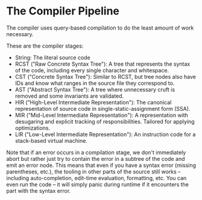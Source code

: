 # The Compiler Pipeline

The compiler uses query-based compilation to do the least amount of work necessary.

These are the compiler stages:

- String: The literal source code
- RCST ("Raw Concrete Syntax Tree"): A tree that represents the syntax of the code, including every single character and whitespace.
- CST ("Concrete Syntax Tree"): Similar to RCST, but tree nodes also have IDs and know what ranges in the source file they correspond to.
- AST ("Abstract Syntax Tree"): A tree where unnecessary cruft is removed and some invariants are validated.
- HIR ("High-Level Intermediate Representation"): The canonical representation of source code in single-static-assignment form (SSA).
- MIR ("Mid-Level Intermediate Representation"): A representation with desugaring and explicit tracking of responsibilities. Tailored for applying optimizations.
- LIR ("Low-Level Intermediate Representation"): An instruction code for a stack-based virtual machine.

Note that if an error occurs in a compilation stage, we don't immediately abort but rather just try to contain the error in a subtree of the code and emit an error node.
This means that even if you have a syntax error (missing parentheses, etc.), the tooling in other parts of the source still works – including auto-completion, edit-time evaluation, formatting, etc.
You can even _run_ the code – it will simply panic during runtime if it encounters the part with the syntax error.
